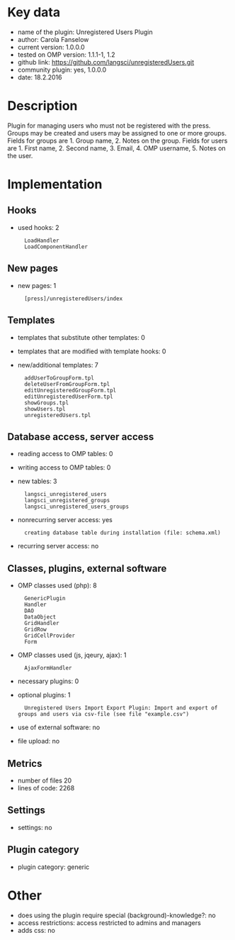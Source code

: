 Key data
============

- name of the plugin: Unregistered Users Plugin
- author: Carola Fanselow
- current version: 1.0.0.0
- tested on OMP version: 1.1.1-1, 1.2
- github link: https://github.com/langsci/unregisteredUsers.git
- community plugin: yes, 1.0.0.0
- date: 18.2.2016

Description
============

Plugin for managing users who must not be registered with the press. Groups may be created and users may be assigned to one or more groups. Fields for groups are 1. Group name, 2. Notes on the group. Fields for users are 1. First name, 2. Second name, 3. Email, 4. OMP username, 5. Notes on the user. 

 
Implementation
================

Hooks
-----
- used hooks: 2

		LoadHandler
		LoadComponentHandler

New pages
------
- new pages: 1

		[press]/unregisteredUsers/index

Templates
---------
- templates that substitute other templates: 0
- templates that are modified with template hooks: 0
- new/additional templates: 7

		addUserToGroupForm.tpl
		deleteUserFromGroupForm.tpl
		editUnregisteredGroupForm.tpl
		editUnregisteredUserForm.tpl
		showGroups.tpl
		showUsers.tpl
		unregisteredUsers.tpl

Database access, server access
-----------------------------
- reading access to OMP tables: 0
- writing access to OMP tables: 0
- new tables: 3

		langsci_unregistered_users
		langsci_unregistered_groups
		langsci_unregistered_users_groups

- nonrecurring server access: yes

		creating database table during installation (file: schema.xml)

- recurring server access: no
 
Classes, plugins, external software
-----------------------
- OMP classes used (php): 8
	
		GenericPlugin
		Handler
		DAO
		DataObject
		GridHandler
		GridRow
		GridCellProvider
		Form

- OMP classes used (js, jqeury, ajax): 1

		AjaxFormHandler

- necessary plugins: 0
- optional plugins: 1

		Unregistered Users Import Export Plugin: Import and export of groups and users via csv-file (see file "example.csv")

- use of external software: no
- file upload: no
 
Metrics
--------
- number of files 20
- lines of code: 2268

Settings
--------
- settings: no

Plugin category
----------
- plugin category: generic

Other
=============
- does using the plugin require special (background)-knowledge?: no
- access restrictions: access restricted to admins and managers
- adds css: no


